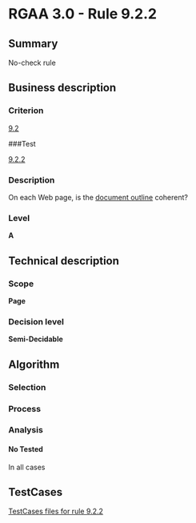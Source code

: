 # RGAA 3.0 -  Rule 9.2.2

## Summary

No-check rule

## Business description

### Criterion

[9.2](http://asqatasun.github.io/RGAA--3.0--EN/RGAA3.0_Criteria_English_version_v1.html#crit-9-2)

###Test

[9.2.2](http://asqatasun.github.io/RGAA--3.0--EN/RGAA3.0_Criteria_English_version_v1.html#test-9-2-2)

### Description
On each Web page, is the <a href="http://asqatasun.github.io/RGAA--3.0--EN/RGAA3.0_Glossary_English_version_v1.html#mDocumentOutline">document outline</a> coherent? 


### Level

**A**

## Technical description

### Scope

**Page**

### Decision level

**Semi-Decidable**

## Algorithm

### Selection

### Process

### Analysis

#### No Tested 

In all cases



##  TestCases 

[TestCases files for rule 9.2.2](https://gitlab.com/asqatasun/Asqatasun/-/tree/master/rules/rules-rgaa3.0/src/test/resources/testcases/rgaa30/Rgaa30Rule090202/) 


